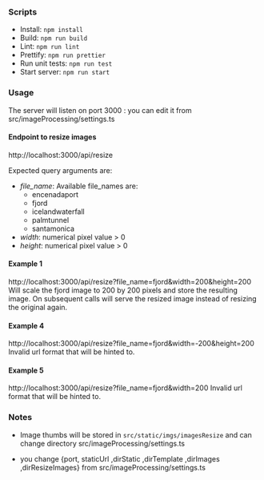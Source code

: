 ### Scripts

- Install: `npm install`
- Build: `npm run build`
- Lint: `npm run lint`
- Prettify: `npm run prettier`
- Run unit tests: `npm run test`
- Start server: `npm run start`

### Usage

The server will listen on port 3000 : you can edit it from src/imageProcessing/settings.ts

#### Endpoint to resize images

http://localhost:3000/api/resize

Expected query arguments are:

- _file_name_: Available file_names are:
  - encenadaport
  - fjord
  - icelandwaterfall
  - palmtunnel
  - santamonica
- _width_: numerical pixel value > 0
- _height_: numerical pixel value > 0

#### Example 1

http://localhost:3000/api/resize?file_name=fjord&width=200&height=200
Will scale the fjord image to 200 by 200 pixels and store the resulting image.
On subsequent calls will serve the resized image instead of resizing the
original again.

#### Example 4

http://localhost:3000/api/resize?file_name=fjord&width=-200&height=200
Invalid url format that will be hinted to.

#### Example 5

http://localhost:3000/api/resize?file_name=fjord&width=200
Invalid url format that will be hinted to.

### Notes

- Image thumbs will be stored in `src/static/imgs/imagesResize` and can change directory src/imageProcessing/settings.ts

- you change {port, staticUrl ,dirStatic ,dirTemplate ,dirImages ,dirResizeImages} from src/imageProcessing/settings.ts
